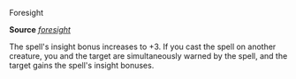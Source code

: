 Foresight

**Source** [_foresight_](spells/foresight.md#_foresight)

The spell's insight bonus increases to +3. If you cast the spell on another creature, you and the target are simultaneously warned by the spell, and the target gains the spell's insight bonuses.

